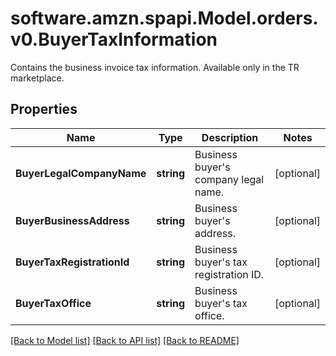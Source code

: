 # software.amzn.spapi.Model.orders.v0.BuyerTaxInformation
Contains the business invoice tax information. Available only in the TR marketplace.

## Properties

Name | Type | Description | Notes
------------ | ------------- | ------------- | -------------
**BuyerLegalCompanyName** | **string** | Business buyer&#39;s company legal name. | [optional] 
**BuyerBusinessAddress** | **string** | Business buyer&#39;s address. | [optional] 
**BuyerTaxRegistrationId** | **string** | Business buyer&#39;s tax registration ID. | [optional] 
**BuyerTaxOffice** | **string** | Business buyer&#39;s tax office. | [optional] 

[[Back to Model list]](../README.md#documentation-for-models) [[Back to API list]](../README.md#documentation-for-api-endpoints) [[Back to README]](../README.md)

